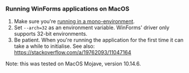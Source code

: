 ### Running WinForms applications on MacOS
 1. Make sure you're [running in a mono-environment](https://www.mono-project.com/docs/getting-started/mono-basics/).
 2. Set `--arch=32` as an environment variable. WinForms' driver only supports 32-bit environments.
 3. Be patient. When you're running the application for the first time it can take a while to initialise. See also: https://stackoverflow.com/a/19762093/11047164
 
 Note: this was tested on MacOS Mojave, version 10.14.6.
